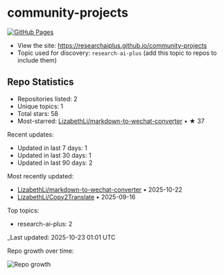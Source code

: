 # community-projects

[![GitHub Pages](https://img.shields.io/badge/Pages-live-brightgreen?logo=github)](https://researchaiplus.github.io/community-projects)

- View the site: https://researchaiplus.github.io/community-projects
- Topic used for discovery: `research-ai-plus` (add this topic to repos to include them)

<!-- STATS:START -->
## Repo Statistics

- Repositories listed: 2
- Unique topics: 1
- Total stars: 58
- Most-starred: [LizabethLi/markdown-to-wechat-converter](https://github.com/LizabethLi/markdown-to-wechat-converter) • ★ 37

Recent updates:
- Updated in last 7 days: 1
- Updated in last 30 days: 1
- Updated in last 90 days: 2

Most recently updated:
- [LizabethLi/markdown-to-wechat-converter](https://github.com/LizabethLi/markdown-to-wechat-converter) • 2025-10-22
- [LizabethLi/Copy2Translate](https://github.com/LizabethLi/Copy2Translate) • 2025-09-16

Top topics:
- research-ai-plus: 2

_Last updated: 2025-10-23 01:01 UTC

Repo growth over time:

![Repo growth](https://researchaiplus.github.io/community-projects/assets/trend.svg)
<!-- STATS:END -->
